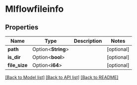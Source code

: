 # Mlflowfileinfo

## Properties

Name | Type | Description | Notes
------------ | ------------- | ------------- | -------------
**path** | Option<**String**> |  | [optional]
**is_dir** | Option<**bool**> |  | [optional]
**file_size** | Option<**i64**> |  | [optional]

[[Back to Model list]](../README.md#documentation-for-models) [[Back to API list]](../README.md#documentation-for-api-endpoints) [[Back to README]](../README.md)


